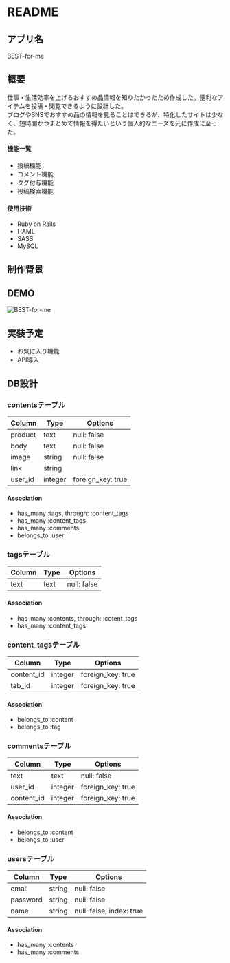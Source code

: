 # README

## アプリ名
BEST-for-me

## 概要
仕事・生活効率を上げるおすすめ品情報を知りたかったため作成した。便利なアイテムを投稿・閲覧できるように設計した。
<br>
ブログやSNSでおすすめ品の情報を見ることはできるが、特化したサイトは少なく、短時間かつまとめて情報を得たいという個人的なニーズを元に作成に至った。

#### 機能一覧
* 投稿機能
* コメント機能
* タグ付与機能
* 投稿検索機能

#### 使用技術
* Ruby on Rails
* HAML
* SASS
* MySQL

## 制作背景

## DEMO
![BEST-for-me](https://user-images.githubusercontent.com/63286009/83207884-2f0d0880-a18f-11ea-9e62-2f74c34db636.jpg)

## 実装予定
* お気に入り機能
* API導入
## DB設計
### contentsテーブル
|Column|Type|Options|
|------|----|-------|
|product|text|null: false|
|body|text|null: false|
|image|string|null: false|
|link|string||
|user_id|integer|foreign_key: true|
#### Association
* has_many :tags, through: :content_tags
* has_many :content_tags
* has_many :comments
* belongs_to :user

### tagsテーブル
|Column|Type|Options|
|------|----|-------|
|text|text|null: false|
#### Association
* has_many :contents, through: :cotent_tags
* has_many :content_tags

### content_tagsテーブル
|Column|Type|Options|
|------|----|-------|
|content_id|integer|foreign_key: true|
|tab_id|integer|foreign_key: true|
#### Association
* belongs_to :content
* belongs_to :tag

### commentsテーブル
|Column|Type|Options|
|------|----|-------|
|text|text|null: false|
|user_id|integer|foreign_key: true|
|content_id|integer|foreign_key: true|
#### Association
* belongs_to :content
* belongs_to :user

### usersテーブル
|Column|Type|Options|
|------|----|-------|
|email|string|null: false|
|password|string|null: false|
|name|string|null: false, index: true|
#### Association
* has_many :contents
* has_many :comments
